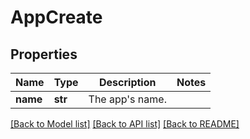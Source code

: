 # AppCreate

## Properties
Name | Type | Description | Notes
------------ | ------------- | ------------- | -------------
**name** | **str** | The app&#39;s name. | 

[[Back to Model list]](../README.md#documentation-for-models) [[Back to API list]](../README.md#documentation-for-api-endpoints) [[Back to README]](../README.md)


